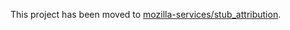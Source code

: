 This project has been moved to [mozilla-services/stub_attribution](https://github.com/mozilla-services/stub_attribution).
